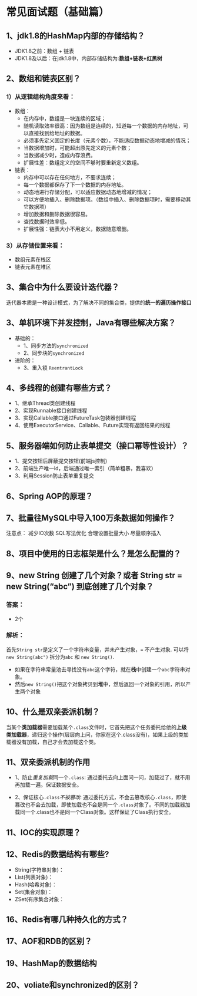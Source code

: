 # 常见面试题（基础篇）

## 1、jdk1.8的HashMap内部的存储结构？
- JDK1.8之前：数组 + 链表
- JDK1.8及以后：在jdk1.8中，内部存储结构为:**数组+链表+红黑树**


## 2、数组和链表区别？
### 1）从逻辑结构角度来看：
- 数组：
    - 在内存中，数组是一块连续的区域；
    - 随机读取效率很高：因为数组是连续的，知道每一个数据的内存地址，可以直接找到给地址的数据。
    - 必须事先定义固定的长度（元素个数），不能适应数据动态地增减的情况；
    - 当数据增加时，可能超出原先定义的元素个数；
    - 当数据减少时，造成内存浪费。
    - 扩展性差：数组定义的空间不够时要重新定义数组。
- 链表：
    - 内存中可以存在任何地方，不要求连续；
    - 每一个数据都保存了下一个数据的内存地址。
    - 动态地进行存储分配，可以适应数据动态地增减的情况；
    - 可以方便地插入、删除数据项。（数组中插入、删除数据项时，需要移动其它数据项）
    - 增加数据和删除数据很容易。
    - 查找数据时效率低。
    - 扩展性强：链表大小不用定义，数据随意增删。



### 3）从存储位置来看：
- 数组元素在栈区
- 链表元素在堆区


## 3、集合中为什么要设计迭代器？
迭代器本质是一种设计模式，为了解决不同的集合类，提供的**统一的遍历操作接口**

## 3、单机环境下并发控制，Java有哪些解决方案？
- 基础的：
    - 1、同步方法的`synchronized`
    - 2、同步块的`synchronized`
- 进阶的：
    - 3、重入锁 `ReentrantLock`

## 4、多线程的创建有哪些方式？
- 1、继承Thread类创建线程
- 2、实现Runnable接口创建线程
- 3、实现Callable接口通过FutureTask包装器创建线程
- 4、使用ExecutorService、Callable、Future实现有返回结果的线程

## 5、服务器端如何防止表单提交（接口幂等性设计）？
- 1、提交按钮后屏蔽提交按钮(前端js控制)
- 2、前端生产唯一id，后端通过唯一索引（简单粗暴，我喜欢）
- 3、利用Session防止表单重复提交

## 6、Spring AOP的原理？

## 7、批量往MySQL中导入100万条数据如何操作？
注意点：
    减少IO次数
    SQL写法优化
    合理设置批量大小
    尽量顺序插入

## 8、项目中使用的日志框架是什么？是怎么配置的？

## 9、new String 创建了几个对象？或者 String str = new String(“abc”) 到底创建了几个对象？
### 答案：
- 2个
### 解析：
首先`String str`是定义了一个字符串变量，并未产生对象，`=` 不产生对象.
可以将`new String(abc")` 拆分为`abc` 和 `new String()`.
- 如果在字符串常量池去寻找没有`abc`这个字符，就在**栈**中创建一个`abc`字符串对象。
- 然后`new String()`把这个对象拷贝到**堆**中，然后返回一个对象的引用，所以产生两个对象

## 10、什么是双亲委派机制？
当某个**类加载器**需要加载某个`.class`文件时，它首先把这个任务委托给他的**上级类加载器**，递归这个操作(层层向上问，你家在这个.class没有)，如果上级的类加载器没有加载，自己才会去加载这个类。

## 11、双亲委派机制的作用
- 1、防止*重复加载*同一个`.class`:
通过委托去向上面问一问，加载过了，就不用再加载一遍。保证数据安全。

- 2、保证核心`.class`*不被篡改*:
通过委托方式，不会去篡改核心`.class`，即使篡改也不会去加载，即使加载也不会是同一个`.class`对象了。不同的加载器加载同一个.class也不是同一个Class对象。这样保证了Class执行安全。


## 11、IOC的实现原理？


## 12、Redis的数据结构有哪些?
- String(字符串对象)：
- List(列表对象)：
- Hash(哈希对象)：
- Set(集合对象)：
- ZSet(有序集合对象：

## 16、Redis有哪几种持久化的方式？

## 17、AOF和RDB的区别？



## 19、HashMap的数据结构

## 20、voliate和synchronized的区别？